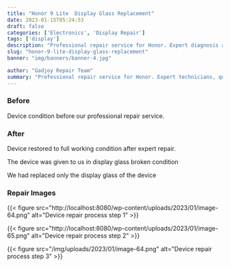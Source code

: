 ```yaml
---
title: "Honor 9 Lite  Display Glass Replacement"
date: 2023-01-15T05:24:53
draft: false
categories: ['Electronics', 'Display Repair']
tags: ['display']
description: "Professional repair service for Honor. Expert diagnosis and quality repairs in Bangalore."
slug: "honor-9-lite-display-glass-replacement"
banner: "img/banners/banner-4.jpg"

author: "Gadjoy Repair Team"
summary: "Professional repair service for Honor. Expert technicians, quality parts, warranty included."
---
```


### Before

Device condition before our professional repair service.

### After

Device restored to full working condition after expert repair.

The device was given to us in display glass broken condition

We had replaced only the display glass of the device

### Repair Images

{{< figure src="http://localhost:8080/wp-content/uploads/2023/01/image-64.png" alt="Device repair process step 1" >}}

{{< figure src="http://localhost:8080/wp-content/uploads/2023/01/image-65.png" alt="Device repair process step 2" >}}

{{< figure src="/img/uploads/2023/01/image-64.png" alt="Device repair process step 3" >}}

